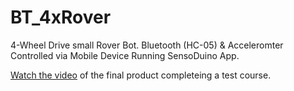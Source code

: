 # BT_4xRover
4-Wheel Drive small Rover Bot. Bluetooth (HC-05) &amp; Acceleromter Controlled via Mobile Device Running SensoDuino App. 

[Watch the video](https://drive.google.com/a/setek.io/file/d/0B9k3eDZYhuLoRUtQbXJCNnFkb2M/view) of the final product completeing a test course. 
